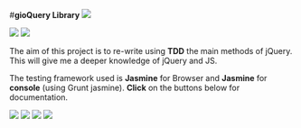 #**gioQuery Library**
<img src = https://img.shields.io/badge/ONGOING-project-orange.svg>
<div class="pics">
<img src= http://www.paulund.co.uk/wp-content/uploads/2014/06/jquery-logo1.png>
<img src= http://xitrus.es/blog/imgs/vnll.jpg>
</div>

The aim of this project is to re-write using **TDD** the main methods of jQuery. This will give me a deeper knowledge of jQuery and JS.

The testing framework used is **Jasmine** for Browser and **Jasmine** for **console** (using Grunt jasmine). __Click__ on the buttons below for documentation.

[<img src= https://img.shields.io/badge/jQuery-JS-blue.svg>](http://api.jquery.com/)
[<img src=https://img.shields.io/badge/Jasmine-TDD-ff69b4.svg>](http://jasmine.github.io/2.0/introduction.html)
[<img src=https://img.shields.io/badge/Jasmine-Matchers-green.svg>](https://github.com/JamieMason/Jasmine-Matchers)
[<img src= https://img.shields.io/badge/Vanilla-JS-yellow.svg>](http://vanilla-js.com/)
